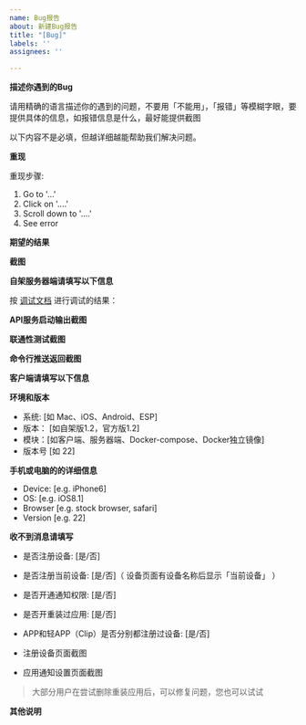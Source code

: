 ```yaml
---
name: Bug报告
about: 新建Bug报告
title: "[Bug]"
labels: ''
assignees: ''

---
```


**描述你遇到的Bug**

请用精确的语言描述你的遇到的问题，不要用「不能用」，「报错」等模糊字眼，要提供具体的信息，如报错信息是什么，最好能提供截图

以下内容不是必填，但越详细越能帮助我们解决问题。

**重现**

重现步骤:

1. Go to '...'
2. Click on '....'
3. Scroll down to '....'
4. See error

**期望的结果**

**截图**

**自架服务器端请填写以下信息**

按 [调试文档](/doc/调试文档.md) 进行调试的结果：

**API服务启动输出截图**

**联通性测试截图**

**命令行推送返回截图**


**客户端请填写以下信息**

**环境和版本**
 - 系统: [如 Mac、iOS、Android、ESP]
 - 版本： [如自架版1.2，官方版1.2]
 - 模块：[如客户端、服务器端、Docker-compose、Docker独立镜像] 
 - 版本号 [如 22]

**手机或电脑的的详细信息**
 - Device: [e.g. iPhone6]
 - OS: [e.g. iOS8.1]
 - Browser [e.g. stock browser, safari]
 - Version [e.g. 22]

 **收不到消息请填写**
 - 是否注册设备: [是/否]
 - 是否注册当前设备: [是/否]（ 设备页面有设备名称后显示「当前设备」 ）
 - 是否开通通知权限: [是/否]
 - 是否开重装过应用: [是/否]
 - APP和轻APP（Clip）是否分别都注册过设备: [是/否]
 
 - 注册设备页面截图
 - 应用通知设置页面截图
 
> 大部分用户在尝试删除重装应用后，可以修复问题，您也可以试试 
 
**其他说明**


